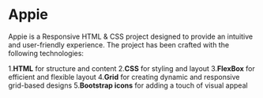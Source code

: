 # Appie

Appie is a Responsive HTML & CSS project designed to provide an intuitive and user-friendly experience. The project has been crafted with the following technologies:

1.**HTML** for structure and content
2.**CSS** for styling and layout
3.**FlexBox** for efficient and flexible layout
4.**Grid** for creating dynamic and responsive grid-based designs
5.**Bootstrap icons** for adding a touch of visual appeal
